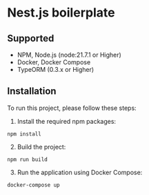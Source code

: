 # Nest.js boilerplate

## Supported
- NPM, Node.js (node:21.7.1 or Higher)
- Docker, Docker Compose
- TypeORM (0.3.x or Higher)

## Installation
To run this project, please follow these steps:

1. Install the required npm packages:  

```
npm install
```

2. Build the project:
```
npm run build
```

3. Run the application using Docker Compose:
```
docker-compose up
```
